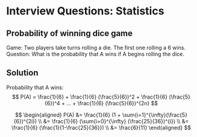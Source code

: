 # Interview Questions: Statistics

## Probability of winning dice game

Game: Two players take turns rolling a die. The first one rolling a 6 wins.
Question: What is the probability that A wins if A begins rolling the dice.
## Solution

Probability that A wins:
$$ P(A) = \frac{1}{6} + \frac{1}{6} (\frac{5}{6})^2 + \frac{1}{6} (\frac{5}{6})^4 + ... + \frac{1}{6} (\frac{5}{6})^{2n} $$

$$ \begin{aligned}
    P(A) &= \frac{1}{6} (1 + \sum{i=1}^{\infty}(\frac{5}{6})^{2i}) \\
         &= \frac{1}{6} (\sum{i=0}^{\infty} (\frac{25}{36})^{i}) \\ 
         &= \frac{1}{6} (\frac{1}{1-\frac{25}{36}}) \\
         &= \frac{6}{11}
   \end{aligned}
$$